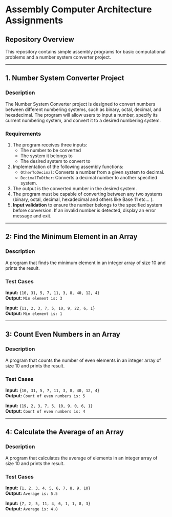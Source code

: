# Assembly Computer Architecture Assignments

## Repository Overview
This repository contains simple assembly programs for basic computational problems and a number system converter project.

---

## 1. Number System Converter Project
### Description
The Number System Converter project is designed to convert numbers between different numbering systems, such as binary, octal, decimal, and hexadecimal. The program will allow users to input a number, specify its current numbering system, and convert it to a desired numbering system.

### Requirements
1. The program receives three inputs:
   - The number to be converted
   - The system it belongs to
   - The desired system to convert to
2. Implementation of the following assembly functions:
   - `OtherToDecimal`: Converts a number from a given system to decimal.
   - `DecimalToOther`: Converts a decimal number to another specified system.
3. The output is the converted number in the desired system.
4. The program must be capable of converting between any two systems (binary, octal, decimal, hexadecimal and others like Base 11 etc... ).
5. **Input validation** to ensure the number belongs to the specified system before conversion. If an invalid number is detected, display an error message and exit.




---

## 2: Find the Minimum Element in an Array
### Description
A program that finds the minimum element in an integer array of size 10 and prints the result.
### Test Cases
**Input:** `{10, 31, 5, 7, 11, 3, 8, 40, 12, 4}`  
**Output:** `Min element is: 3`

**Input:** `{11, 2, 3, 7, 5, 10, 9, 22, 6, 1}`  
**Output:** `Min element is: 1`

---

## 3: Count Even Numbers in an Array
### Description
A program that counts the number of even elements in an integer array of size 10 and prints the result.

### Test Cases
**Input:** `{10, 31, 5, 7, 11, 3, 8, 40, 12, 4}`  
**Output:** `Count of even numbers is: 5`

**Input:** `{19, 2, 3, 7, 5, 10, 9, 0, 6, 1}`  
**Output:** `Count of even numbers is: 4`

---

## 4: Calculate the Average of an Array
### Description
A program that calculates the average of elements in an integer array of size 10 and prints the result.

### Test Cases
**Input:** `{1, 2, 3, 4, 5, 6, 7, 8, 9, 10}`  
**Output:** `Average is: 5.5`

**Input:** `{7, 2, 5, 11, 4, 6, 1, 1, 8, 3}`  
**Output:** `Average is: 4.8`

